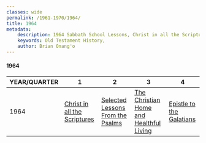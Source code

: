 ```yaml
---
classes: wide
permalink: /1961-1970/1964/
title: 1964
metadata:
    description: 1964 Sabbath School Lessons, Christ in all the Scriptures, Selected Lessons From the Psalms, The Christian Home and Healthful Living, Epistle to the Galatians
    keywords: Old Testament History,
    author: Brian Onang'o
---
```


#### 1964

YEAR/QUARTER |   1  | 2| 3| 4
-------------|------------|---|--|---
1964   |  [Christ in all the Scriptures](/1961-1970/1964/quarter1) | [Selected Lessons From the Psalms](/1961-1970/1964/quarter2) | [The Christian Home and Healthful Living](/1961-1970/1964/quarter3) | [Epistle to the Galatians](/1961-1970/1964/quarter4) |
 